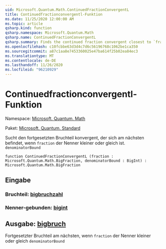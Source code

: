 ```yaml
---
uid: Microsoft.Quantum.Math.ContinuedFractionConvergentL
title: Continuedfractionconvergentl-Funktion
ms.date: 11/25/2020 12:00:00 AM
ms.topic: article
qsharp.kind: function
qsharp.namespace: Microsoft.Quantum.Math
qsharp.name: ContinuedFractionConvergentL
qsharp.summary: Finds the continued fraction convergent closest to `fraction` with the denominator less or equal to `denominatorBound`
ms.openlocfilehash: c10fcbbe63d3d4c7d6c56196768c1062be1ca350
ms.sourcegitcommit: a87c1aa8e7453360025e47ba614f25b02ea84ec3
ms.translationtype: MT
ms.contentlocale: de-DE
ms.lasthandoff: 11/26/2020
ms.locfileid: "96210929"
---
```

# <a name="continuedfractionconvergentl-function"></a>Continuedfractionconvergentl-Funktion

Namespace: [Microsoft. Quantum. Math](xref:Microsoft.Quantum.Math)

Paket: [Microsoft. Quantum. Standard](https://nuget.org/packages/Microsoft.Quantum.Standard)


Sucht den fortgesetzten Bruchteil konvergent, der sich am nächsten befindet, wenn `fraction` der Nenner kleiner oder gleich ist. `denominatorBound`

```qsharp
function ContinuedFractionConvergentL (fraction : Microsoft.Quantum.Math.BigFraction, denominatorBound : BigInt) : Microsoft.Quantum.Math.BigFraction
```


## <a name="input"></a>Eingabe

### <a name="fraction--bigfraction"></a>Bruchteil: [bigbruchzahl](xref:Microsoft.Quantum.Math.BigFraction)




### <a name="denominatorbound--bigint"></a>Nenner-gebunden: [bigint](xref:microsoft.quantum.lang-ref.bigint)





## <a name="output--bigfraction"></a>Ausgabe: [bigbruch](xref:Microsoft.Quantum.Math.BigFraction)

Fortgesetzter Bruchteil am nächsten, wenn `fraction` der Nenner kleiner oder gleich `denominatorBound`